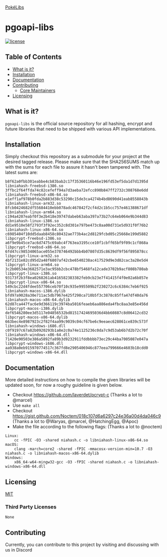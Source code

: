 [PokéLibs](https://github.com/pokelibs)

# pgoapi-libs
[![license](https://img.shields.io/github/license/pokelibs/pgoapi-libs.svg?maxAge=2592000?style=flat-square)](https://github.com/pokelibs/pgoapi-libs/blob/master/LICENSE.md)

## Table of Contents

* [What is it?](#what-is-it)
* [Installation](#installation)
* [Documentation](#documentation)
* [Contributing](#contributing)
  * [Core Maintainers](#core-maintainers)
* [Licensing](#licensing)

## What is it?
`pgoapi-libs` is the official source repository for all hashing, encrypt and future libraries that need to be shipped with various API implementations.

## Installation
Simply checkout this repository as a submodule for your project at the desired tagged release.
Please make sure that the SHA256SUMS match up with the sums for each file to assure it hasn't been tampered with.
The latest sums are:

```
b8f62a0fbb301eabbe4cb83bab2c17f35360116b46e196fd53ef5da1d7d1395d  libniahash-freebsd-i386.so
3ffbc2f64ffda74c82cefeff94a7d3aeba72efcc890b847ff2732c308768e6dd  libniahash-freebsd-x86-64.so
e1eff1af978b0fda2b883d38c53290c15de3ca4274b4bd8690d41eab8558843b  libniahash-linux-arm32.so
8fcb0424682df55684410ebb078adc467842f2cf4d2c1b5cc757e461388671df  libniahash-linux-arm64.so
c194a4207eabf0f3e2b418e39747dabeb63aba397a73b27c64eb064e9b344d83  libniahash-linux-i386.so
dd1e9510e58f2793f3f92ec352c8d301e797be473c8aa00d731e5d931f0f76b2  libniahash-linux-x86-64.so
c6985404f10dd5daab8458c80432ae773b4ac2d8129fcbd05c25668e199d5882  libpcrypt-freebsd-i386.so
a6f9e9b45ce7ac6d7475c69abc4f763ea3195cce10f1cbff65bf9f09c1cf868a  libpcrypt-freebsd-x86-64.so
6fd47cc98534065ace055e378746492bbb4b07807d35c8639df9f56f895878cc  libpcrypt-linux-arm32.so
4bf2131e82cd95d2a48f6807af42cbe6540238ac417529d9e3d82cac3a28e5d4  libpcrypt-linux-arm64.so
3c2b00534e3682571e3ac95bb2cbc478bf5468fa12cade3702b9acf808b780ab  libpcrypt-linux-i386.so
93173f2b3f8ea0268261ab416582383382feb9cb23e7f41415f4f0e02a6b857e  libpcrypt-linux-x86-64.so
549cbc22d4fdee557706ceb70f10c935e995509b2f230272c6c6384c7eb6f925  libniahash-macos-i386.dylib
bfd97a9028a30e711ac5db7967e425f298ca710b5f3c3878c85ffa47df40da76  libniahash-macos-x86-64.dylib
62d87ca447fac6e9d366119c3974ba5016feaeb6aa886eda4fbc8aa3e85e456d  libpcrypt-macos-i386.dylib
def6546280ee3d5117e04856532bd81517424695036d4bb60887c8d06412cd32  libpcrypt-macos-x86-64.dylib
663bec4e8987923c2f82f4aa99c9039c04cf67be6c9eeaec628861ce839c573f  libniahash-windows-i686.dll
c0f9197c67a82b0920293b1a8e2c0a74e1125236c0da7c9d53ab6b7d2b72c70f  libniahash-windows-x86-64.dll
71420e90503e386a5892fa89b3d9232911fddbbbb73ec29c44ba7005087e047a  libpcrypt-windows-i686.dll
aa938a0eb915970774517c367fd8e2905406946c877eea799666e4603b18cdd0  libpcrypt-windows-x86-64.dll
```

## Documentation
More detailed instructions on how to compile the given libraries will be updated soon, for now a roughy guideline is given below.

* Checkout https://github.com/laverdet/pcrypt-c (Thanks a lot to @marcel)
* Use `make all`
* Checkout https://gist.github.com/Noctem/018c107d6a6297c24e36a00d4da046c9 (Thanks a lot to @Waryas, @marcel, @HatchingEgg, @Apoc)
* Make the file according to the following flags: (Thanks a lot to @noctem)
```
Linux:
	cc -fPIC -O3 -shared niahash.c -o libniahash-linux-x86-64.so
macOS:
	clang -march=core2 -shared -fPIC -mmacosx-version-min=10.7 -O3 niahash.c -o libniahash-macos-x86-64.dylib
Windows:
	x86_64-w64-mingw32-gcc -O3 -fPIC -shared niahash.c -o libniahash-windows-x86-64.dll
```

## Licensing
[MIT](https://github.com/pokelibs/pgoapi-libs/blob/master/LICENSE)

### Third Party Licenses
    None

## Contributing
Currently, you can contribute to this project by visiting and discussing with us in Discord
